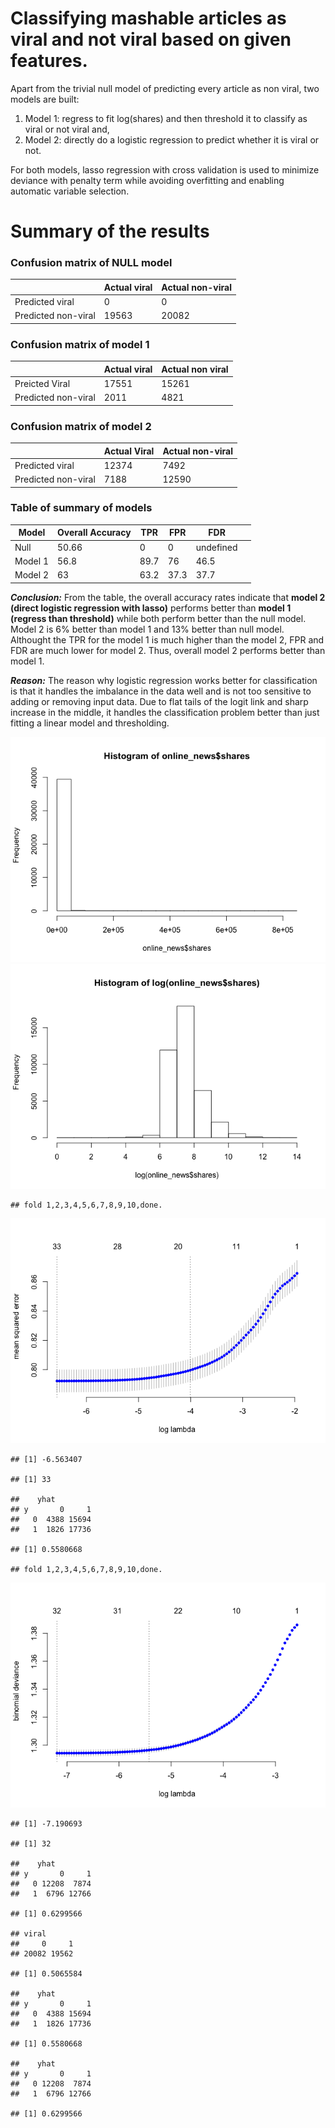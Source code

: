 Classifying mashable articles as viral and not viral based on given features.
=============================================================================

Apart from the trivial null model of predicting every article as non
viral, two models are built:

1.  Model 1: regress to fit log(shares) and then threshold it to
    classify as viral or not viral and,  
2.  Model 2: directly do a logistic regression to predict whether it is
    viral or not.

For both models, lasso regression with cross validation is used to
minimize deviance with penalty term while avoiding overfitting and
enabling automatic variable selection.

Summary of the results
======================

### Confusion matrix of NULL model

<table>
<thead>
<tr class="header">
<th></th>
<th>Actual viral</th>
<th>Actual non-viral</th>
</tr>
</thead>
<tbody>
<tr class="odd">
<td>Predicted viral</td>
<td>0</td>
<td>0</td>
</tr>
<tr class="even">
<td>Predicted non-viral</td>
<td>19563</td>
<td>20082</td>
</tr>
</tbody>
</table>

### Confusion matrix of model 1

<table>
<thead>
<tr class="header">
<th></th>
<th>Actual viral</th>
<th>Actual non viral</th>
</tr>
</thead>
<tbody>
<tr class="odd">
<td>Preicted Viral</td>
<td>17551</td>
<td>15261</td>
</tr>
<tr class="even">
<td>Predicted non-viral</td>
<td>2011</td>
<td>4821</td>
</tr>
</tbody>
</table>

### Confusion matrix of model 2

<table>
<thead>
<tr class="header">
<th></th>
<th>Actual Viral</th>
<th>Actual non-viral</th>
</tr>
</thead>
<tbody>
<tr class="odd">
<td>Predicted viral</td>
<td>12374</td>
<td>7492</td>
</tr>
<tr class="even">
<td>Predicted non-viral</td>
<td>7188</td>
<td>12590</td>
</tr>
</tbody>
</table>

### Table of summary of models

<table>
<thead>
<tr class="header">
<th>Model</th>
<th>Overall Accuracy</th>
<th>TPR</th>
<th>FPR</th>
<th>FDR</th>
<th></th>
</tr>
</thead>
<tbody>
<tr class="odd">
<td>Null</td>
<td>50.66</td>
<td>0</td>
<td>0</td>
<td>undefined</td>
<td></td>
</tr>
<tr class="even">
<td>Model 1</td>
<td>56.8</td>
<td>89.7</td>
<td>76</td>
<td>46.5</td>
<td></td>
</tr>
<tr class="odd">
<td>Model 2</td>
<td>63</td>
<td>63.2</td>
<td>37.3</td>
<td>37.7</td>
<td></td>
</tr>
</tbody>
</table>

***Conclusion:*** From the table, the overall accuracy rates indicate
that **model 2 (direct logistic regression with lasso)** performs better
than **model 1 (regress than threshold)** while both perform better than
the null model. Model 2 is 6% better than model 1 and 13% better than
null model. Althought the TPR for the model 1 is much higher than the
model 2, FPR and FDR are much lower for model 2. Thus, overall model 2
performs better than model 1.

***Reason:*** The reason why logistic regression works better for
classification is that it handles the imbalance in the data well and is
not too sensitive to adding or removing input data. Due to flat tails of
the logit link and sharp increase in the middle, it handles the
classification problem better than just fitting a linear model and
thresholding.

![](Solution_Q3_files/figure-markdown_strict/unnamed-chunk-1-1.png)![](Solution_Q3_files/figure-markdown_strict/unnamed-chunk-1-2.png)

    ## fold 1,2,3,4,5,6,7,8,9,10,done.

![](Solution_Q3_files/figure-markdown_strict/unnamed-chunk-1-3.png)

    ## [1] -6.563407

    ## [1] 33

    ##    yhat
    ## y       0     1
    ##   0  4388 15694
    ##   1  1826 17736

    ## [1] 0.5580668

    ## fold 1,2,3,4,5,6,7,8,9,10,done.

![](Solution_Q3_files/figure-markdown_strict/unnamed-chunk-1-4.png)

    ## [1] -7.190693

    ## [1] 32

    ##    yhat
    ## y       0     1
    ##   0 12208  7874
    ##   1  6796 12766

    ## [1] 0.6299566

    ## viral
    ##     0     1 
    ## 20082 19562

    ## [1] 0.5065584

    ##    yhat
    ## y       0     1
    ##   0  4388 15694
    ##   1  1826 17736

    ## [1] 0.5580668

    ##    yhat
    ## y       0     1
    ##   0 12208  7874
    ##   1  6796 12766

    ## [1] 0.6299566
